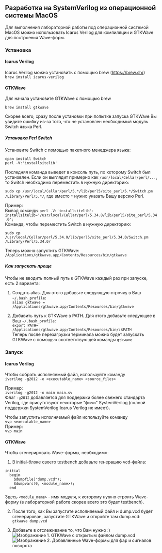 ## Разработка на SystemVerilog из операционной системы MacOS

Для выполнения лабораторной работы под операционной системой MacOS можно использовать Icarus Verilog для компиляции и GTKWave для построения Wave-форм.

### Установка

#### Icarus Verilog

Icarus Verilog можно установить с помощью brew (https://brew.sh/)    
```brew install icarus-verilog```

#### GTKWave

Для начала установите GTKWave с помощью brew  

```brew install gtkwave```  

Скорее всего, сразу после установки при попытке запуска GTKWave Вы увидите ошибку из-за того, что не установлен необходимый модуль Switch языка Perl.  

##### Установка Perl Switch

Установите Switch с помощью пакетного менеджера языка:
```
cpan install Switch
perl -V:'installsitelib'
```

Последняя команда выведет в консоль путь, по которому Switch был установлен. Если он выглядит примерно как ```/usr/local/Cellar/perl/...```, то Switch необходимо переместить в нужную директорию: 

```sudo cp /usr/local/Cellar/perl/5.*/lib/perl5/site_perl/5.*/Switch.pm /Library/Perl/5.*/```, где вместо ```*``` нужно указать Вашу версию Perl.

Пример:  
Вывод команды ```perl -V:'installsitelib'```:  
```installsitelib='/usr/local/Cellar/perl/5.34.0/lib/perl5/site_perl/5.34.0';```  
Команда, чтобы переместить Switch в нужную директорию:  

```sudo cp /usr/local/Cellar/perl/5.34.0/lib/perl5/site_perl/5.34.0/Switch.pm /Library/Perl/5.34.0/```

Теперь можно запустить GTKWave:
```/Applications/gtkwave.app/Contents/Resources/bin/gtkwave```

##### Как запускать проще
Чтобы не вводить полный путь к GTKWave каждый раз при запуске, есть 2 варианта:
1. Создать alias. Для этого добавьте следующую строчку в Ваш ```~/.bash_profile```:  
```alias gktwave = /Applications/gtkwave.app/Contents/Resources/bin/gtkwave```  

2. Добавить путь к GTKWave в PATH. Для этого добавьте следующее в Ваш ```~/.bash_profile```:  
```export PATH= /Applications/gtkwave.app/Contents/Resources/bin/:$PATH```  
Теперь после перезагрузки терминала можно будет запускать GTKWave с помощью соответствующей команды ```gtkwave```


### Запуск

#### Icarus Verilog

Чтобы собрать исполняемый файл, используйте команду  
```iverilog -g2012 -o <executable_name> <source_files>``` 

Пример:  
```iverilog -g2012 -o main main.sv```  
Флаг ```-g2012``` добавляется для поддержки более свежего стандарта Verilog, где присутствуют некоторые "фичи" SystemVerilog (полной поддержки SystemVerilog Icarus Verilog не имеет).

Чтобы запустить исполняемый файл используйте команду  
```vvp <executable_name>```  
Пример:  
```vvp main```

#### GTKWave

Чтобы сгенерировать Wave-формы, необходимо:
1. В initial-блоке своего testbench добавьте генерацию vcd-файла:  
```
initial
  begin
    $dumpfile("dump.vcd");
    $dumpvars(0, <module_name>);
  end
```  
Здесь ```<module_name>``` - имя модуля, к которому нужно строить Wave-форму (в лабораторной работе скорее всего это будет testbench). 

2. После того, как Вы запустите исполняемый файл и dump.vcd будет сгенерирован, запустите GTKWave и откройте там dump.vcd:  
```gtkwave dump.vcd```

3. Добавьте в отслеживание то, что Вам нужно :)
![Изображение 1. GTKWave с открытым файлом dump.vcd](pics/gtkwave1.png)  
![Изображение 2. Добавленные Wave-формы для фар и сигналов поворота](pics/gtkwave2.png)  

